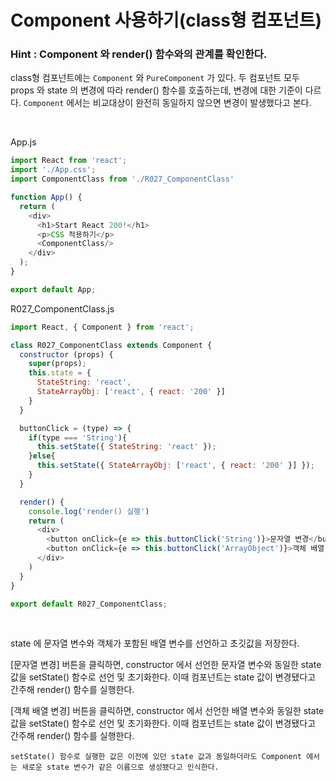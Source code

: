 # Component 사용하기(class형 컴포넌트)

### Hint : Component 와 render() 함수와의 관계를 확인한다. 

class형 컴포넌트에는 `Component` 와 `PureComponent` 가 있다. 두 컴포넌트 모두 props 와 state 의 변경에 따라 render() 함수를 호출하는데, 변경에 대한 기준이 다르다. `Component` 에서는 비교대상이 완전히 동일하지 않으면 변경이 발생했다고 본다.

<br>

App.js

```js
import React from 'react';
import './App.css';
import ComponentClass from './R027_ComponentClass'

function App() {
  return (
    <div>
      <h1>Start React 200!</h1>
      <p>CSS 적용하기</p>
      <ComponentClass/>
    </div>
  );
}

export default App;
```

R027_ComponentClass.js

```js
import React, { Component } from 'react';

class R027_ComponentClass extends Component {
  constructor (props) {
    super(props);
    this.state = {
      StateString: 'react',
      StateArrayObj: ['react', { react: '200' }]
    }
  }

  buttonClick = (type) => {
    if(type === 'String'){
      this.setState({ StateString: 'react' });
    }else{
      this.setState({ StateArrayObj: ['react', { react: '200' }] });
    }
  }

  render() {
    console.log('render() 실행')
    return (
      <div>
        <button onClick={e => this.buttonClick('String')}>문자열 변경</button>
        <button onClick={e => this.buttonClick('ArrayObject')}>객체 배열 변경</button>
      </div>
    )
  }
}

export default R027_ComponentClass;
```

<br>

state 에 문자열 변수와 객체가 포함된 배열 변수를 선언하고 초깃값을 저장한다. 

[문자열 변경] 버튼을 클릭하면, constructor 에서 선언한 문자열 변수와 동일한 state 값을 setState() 함수로 선언 및 초기화한다. 이때 컴포넌트는 state 값이 변경됐다고 간주해 render() 함수를 실행한다. 

[객체 배열 변경] 버튼을 클릭하면, constructor 에서 선언한 배열 변수와 동일한 state 값을 setState() 함수로 선언 및 초기화한다. 이때 컴포넌트는 state 값이 변경됐다고 간주해 render() 함수를 실행한다. 

`setState() 함수로 실행한 값은 이전에 있던 state 값과 동일하더라도 Component 에서는 새로운 state 변수가 같은 이름으로 생성됐다고 인식한다.`


